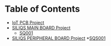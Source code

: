 # Table of Contents

* [IoT PCB Project](README.mdx)
* [SILIQS MAIN BOARD Project](mainboard.mdx)
  * [SQ001](sq001.mdx)
  <!-- * [SQ002](sq001.mdx) -->
* [SILIQS PERIPHERAL BOARD Project](peripheral.mdx)
  *[SQS001](sqs001.mdx)
  <!-- *[SQS280](sqs280.mdx)
  *[SQS31865](sqs31865.mdx)
  *[SQS4510](sqs4510.mdx)
  *[SQS6040](sqs6040.mdx)
  *[SQS6675](sqs6675.mdx)
  *[SQS6DS3](sqs6ds3.mdx)
  *[SQSCD40](sqscd40.mdx)
  *[SQC485](sqc485.mdx)
  *[SQCuSD](sqcusd.mdx)
  *[SQCNBIOT](sqcnbiot.mdx)
  *[SQC4G](sqc4g.mdx)
  *[SQSH001](sqsh001.mdx) -->

